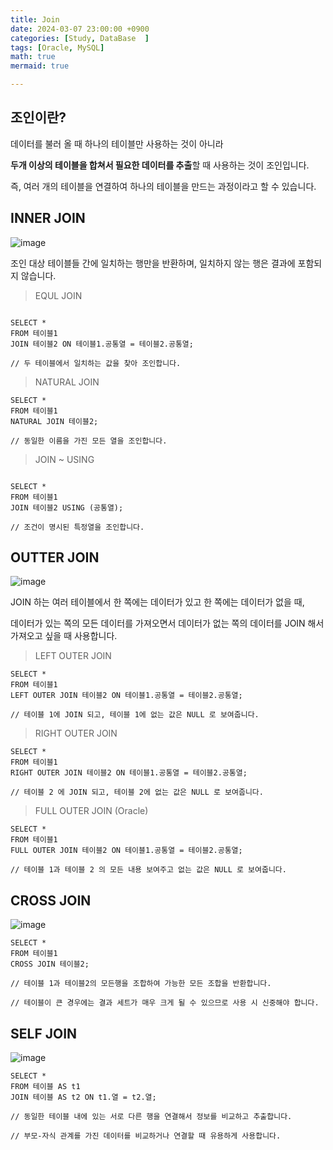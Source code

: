 ```yaml
---
title: Join
date: 2024-03-07 23:00:00 +0900
categories: [Study, DataBase  ]
tags: [Oracle, MySQL]
math: true
mermaid: true

---
```



## **조인이란?**

데이터를 불러 올 때 하나의 테이블만 사용하는 것이 아니라

**두개 이상의 테이블을 합쳐서 필요한 데이터를 추출**할 때 사용하는 것이 조인입니다.

즉, 여러 개의 테이블을 연결하여 하나의 테이블을 만드는 과정이라고 할 수 있습니다.


## **INNER JOIN**

![image](https://github.com/ararp1006/Algorithm/assets/130068083/423dcd71-0005-4d3a-9edc-603a098bcf33)



조인 대상 테이블들 간에 일치하는 행만을 반환하며, 일치하지 않는 행은 결과에 포함되지 않습니다.

> EQUL JOIN

```

SELECT *
FROM 테이블1
JOIN 테이블2 ON 테이블1.공통열 = 테이블2.공통열;

// 두 테이블에서 일치하는 값을 찾아 조인합니다.

```

> NATURAL JOIN


```
SELECT *
FROM 테이블1
NATURAL JOIN 테이블2;

// 동일한 이름을 가진 모든 열을 조인합니다.

```



> JOIN ~ USING

```

SELECT *
FROM 테이블1
JOIN 테이블2 USING (공통열);

// 조건이 명시된 특정열을 조인합니다.

```


## **OUTTER JOIN**

![image](https://github.com/ararp1006/Algorithm/assets/130068083/64be1518-4cd7-460a-b37a-ba79a4a1e484)


JOIN 하는 여러 테이블에서 한 쪽에는 데이터가 있고 한 쪽에는 데이터가 없을 때,

데이터가 있는 쪽의 모든 데이터를 가져오면서 데이터가 없는 쪽의 데이터를 JOIN 해서 가져오고 싶을 때 사용합니다.

> LEFT OUTER JOIN

```
SELECT *
FROM 테이블1
LEFT OUTER JOIN 테이블2 ON 테이블1.공통열 = 테이블2.공통열;

// 테이블 1에 JOIN 되고, 테이블 1에 없는 값은 NULL 로 보여줍니다.

```




> RIGHT OUTER JOIN

```
SELECT *
FROM 테이블1
RIGHT OUTER JOIN 테이블2 ON 테이블1.공통열 = 테이블2.공통열;

// 테이블 2 에 JOIN 되고, 테이블 2에 없는 값은 NULL 로 보여줍니다.

```




> FULL OUTER JOIN (Oracle)

```
SELECT *
FROM 테이블1
FULL OUTER JOIN 테이블2 ON 테이블1.공통열 = 테이블2.공통열;

// 테이블 1과 테이블 2 의 모든 내용 보여주고 없는 값은 NULL 로 보여줍니다.

```


## **CROSS JOIN**

![image](https://github.com/ararp1006/Algorithm/assets/130068083/ebc0c11b-f0df-4b87-b9e6-74435160ca02)

```
SELECT *
FROM 테이블1
CROSS JOIN 테이블2;

// 테이블 1과 테이블2의 모든행을 조합하여 가능한 모든 조합을 반환합니다.

// 테이블이 큰 경우에는 결과 세트가 매우 크게 될 수 있으므로 사용 시 신중해야 합니다.

```

## **SELF JOIN**

![image](https://github.com/ararp1006/Algorithm/assets/130068083/20bec482-7d76-41b6-9f91-df8098e858d4)


```
SELECT *
FROM 테이블 AS t1
JOIN 테이블 AS t2 ON t1.열 = t2.열;

// 동일한 테이블 내에 있는 서로 다른 행을 연결해서 정보를 비교하고 추출합니다.

// 부모-자식 관계를 가진 데이터를 비교하거나 연결할 때 유용하게 사용합니다.
```